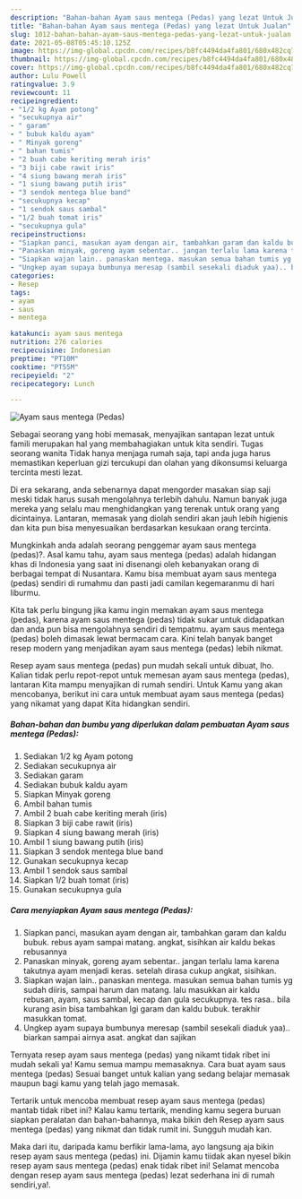 ```yaml
---
description: "Bahan-bahan Ayam saus mentega (Pedas) yang lezat Untuk Jualan"
title: "Bahan-bahan Ayam saus mentega (Pedas) yang lezat Untuk Jualan"
slug: 1012-bahan-bahan-ayam-saus-mentega-pedas-yang-lezat-untuk-jualan
date: 2021-05-08T05:45:10.125Z
image: https://img-global.cpcdn.com/recipes/b8fc4494da4fa801/680x482cq70/ayam-saus-mentega-pedas-foto-resep-utama.jpg
thumbnail: https://img-global.cpcdn.com/recipes/b8fc4494da4fa801/680x482cq70/ayam-saus-mentega-pedas-foto-resep-utama.jpg
cover: https://img-global.cpcdn.com/recipes/b8fc4494da4fa801/680x482cq70/ayam-saus-mentega-pedas-foto-resep-utama.jpg
author: Lulu Powell
ratingvalue: 3.9
reviewcount: 11
recipeingredient:
- "1/2 kg Ayam potong"
- "secukupnya air"
- " garam"
- " bubuk kaldu ayam"
- " Minyak goreng"
- " bahan tumis"
- "2 buah cabe keriting merah iris"
- "3 biji cabe rawit iris"
- "4 siung bawang merah iris"
- "1 siung bawang putih iris"
- "3 sendok mentega blue band"
- "secukupnya kecap"
- "1 sendok saus sambal"
- "1/2 buah tomat iris"
- "secukupnya gula"
recipeinstructions:
- "Siapkan panci, masukan ayam dengan air, tambahkan garam dan kaldu bubuk. rebus ayam sampai matang. angkat, sisihkan air kaldu bekas rebusannya"
- "Panaskan minyak, goreng ayam sebentar.. jangan terlalu lama karena takutnya ayam menjadi keras. setelah dirasa cukup angkat, sisihkan."
- "Siapkan wajan lain.. panaskan mentega. masukan semua bahan tumis yg sudah diiris, sampai harum dan matang. lalu masukkan air kaldu rebusan, ayam, saus sambal, kecap dan gula secukupnya. tes rasa.. bila kurang asin bisa tambahkan lgi garam dan kaldu bubuk. terakhir masukkan tomat."
- "Ungkep ayam supaya bumbunya meresap (sambil sesekali diaduk yaa).. biarkan sampai airnya asat. angkat dan sajikan"
categories:
- Resep
tags:
- ayam
- saus
- mentega

katakunci: ayam saus mentega 
nutrition: 276 calories
recipecuisine: Indonesian
preptime: "PT10M"
cooktime: "PT55M"
recipeyield: "2"
recipecategory: Lunch

---
```



![Ayam saus mentega (Pedas)](https://img-global.cpcdn.com/recipes/b8fc4494da4fa801/680x482cq70/ayam-saus-mentega-pedas-foto-resep-utama.jpg)

Sebagai seorang yang hobi memasak, menyajikan santapan lezat untuk famili merupakan hal yang membahagiakan untuk kita sendiri. Tugas seorang  wanita Tidak hanya menjaga rumah saja, tapi anda juga harus memastikan keperluan gizi tercukupi dan olahan yang dikonsumsi keluarga tercinta mesti lezat.

Di era  sekarang, anda sebenarnya dapat mengorder masakan siap saji meski tidak harus susah mengolahnya terlebih dahulu. Namun banyak juga mereka yang selalu mau menghidangkan yang terenak untuk orang yang dicintainya. Lantaran, memasak yang diolah sendiri akan jauh lebih higienis dan kita pun bisa menyesuaikan berdasarkan kesukaan orang tercinta. 



Mungkinkah anda adalah seorang penggemar ayam saus mentega (pedas)?. Asal kamu tahu, ayam saus mentega (pedas) adalah hidangan khas di Indonesia yang saat ini disenangi oleh kebanyakan orang di berbagai tempat di Nusantara. Kamu bisa membuat ayam saus mentega (pedas) sendiri di rumahmu dan pasti jadi camilan kegemaranmu di hari liburmu.

Kita tak perlu bingung jika kamu ingin memakan ayam saus mentega (pedas), karena ayam saus mentega (pedas) tidak sukar untuk didapatkan dan anda pun bisa mengolahnya sendiri di tempatmu. ayam saus mentega (pedas) boleh dimasak lewat bermacam cara. Kini telah banyak banget resep modern yang menjadikan ayam saus mentega (pedas) lebih nikmat.

Resep ayam saus mentega (pedas) pun mudah sekali untuk dibuat, lho. Kalian tidak perlu repot-repot untuk memesan ayam saus mentega (pedas), lantaran Kita mampu menyajikan di rumah sendiri. Untuk Kamu yang akan mencobanya, berikut ini cara untuk membuat ayam saus mentega (pedas) yang nikamat yang dapat Kita hidangkan sendiri.

<!--inarticleads1-->

##### Bahan-bahan dan bumbu yang diperlukan dalam pembuatan Ayam saus mentega (Pedas):

1. Sediakan 1/2 kg Ayam potong
1. Sediakan secukupnya air
1. Sediakan  garam
1. Sediakan  bubuk kaldu ayam
1. Siapkan  Minyak goreng
1. Ambil  bahan tumis
1. Ambil 2 buah cabe keriting merah (iris)
1. Siapkan 3 biji cabe rawit (iris)
1. Siapkan 4 siung bawang merah (iris)
1. Ambil 1 siung bawang putih (iris)
1. Siapkan 3 sendok mentega blue band
1. Gunakan secukupnya kecap
1. Ambil 1 sendok saus sambal
1. Siapkan 1/2 buah tomat (iris)
1. Gunakan secukupnya gula




<!--inarticleads2-->

##### Cara menyiapkan Ayam saus mentega (Pedas):

1. Siapkan panci, masukan ayam dengan air, tambahkan garam dan kaldu bubuk. rebus ayam sampai matang. angkat, sisihkan air kaldu bekas rebusannya
1. Panaskan minyak, goreng ayam sebentar.. jangan terlalu lama karena takutnya ayam menjadi keras. setelah dirasa cukup angkat, sisihkan.
1. Siapkan wajan lain.. panaskan mentega. masukan semua bahan tumis yg sudah diiris, sampai harum dan matang. lalu masukkan air kaldu rebusan, ayam, saus sambal, kecap dan gula secukupnya. tes rasa.. bila kurang asin bisa tambahkan lgi garam dan kaldu bubuk. terakhir masukkan tomat.
1. Ungkep ayam supaya bumbunya meresap (sambil sesekali diaduk yaa).. biarkan sampai airnya asat. angkat dan sajikan




Ternyata resep ayam saus mentega (pedas) yang nikamt tidak ribet ini mudah sekali ya! Kamu semua mampu memasaknya. Cara buat ayam saus mentega (pedas) Sesuai banget untuk kalian yang sedang belajar memasak maupun bagi kamu yang telah jago memasak.

Tertarik untuk mencoba membuat resep ayam saus mentega (pedas) mantab tidak ribet ini? Kalau kamu tertarik, mending kamu segera buruan siapkan peralatan dan bahan-bahannya, maka bikin deh Resep ayam saus mentega (pedas) yang nikmat dan tidak rumit ini. Sungguh mudah kan. 

Maka dari itu, daripada kamu berfikir lama-lama, ayo langsung aja bikin resep ayam saus mentega (pedas) ini. Dijamin kamu tiidak akan nyesel bikin resep ayam saus mentega (pedas) enak tidak ribet ini! Selamat mencoba dengan resep ayam saus mentega (pedas) lezat sederhana ini di rumah sendiri,ya!.

